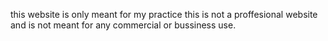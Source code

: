 this website is only meant for my practice this is not a proffesional website and is not meant for any commercial or bussiness use.

